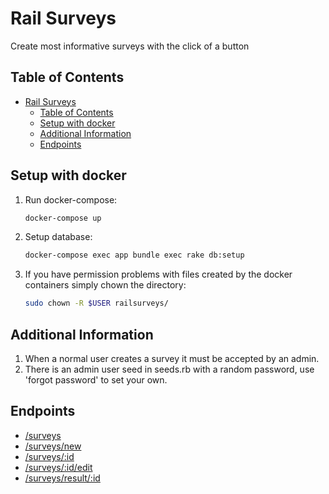 # Rail Surveys

Create most informative surveys with the click of a button

## Table of Contents
- [Rail Surveys](#rail-surveys)
  - [Table of Contents](#table-of-contents)
  - [Setup with docker](#setup-with-docker)
  - [Additional Information](#additional-information)
  - [Endpoints](#endpoints)

## Setup with docker

1. Run docker-compose:

    ```sh
    docker-compose up
    ```

2. Setup database:

    ```sh
    docker-compose exec app bundle exec rake db:setup
    ```

3. If you have permission problems with files created by the docker containers simply chown the directory:
   
    ```sh
    sudo chown -R $USER railsurveys/
    ```

## Additional Information

1. When a normal user creates a survey it must be accepted by an admin.
2. There is an admin user seed in seeds.rb with a random password, use 'forgot password' to set your own.

## Endpoints

- [/surveys](./docs/SurveysEndpoint.md)
- [/surveys/new](./docs/NewSurveyEndpoint.md)
- [/surveys/:id](./docs/ShowSurveyEndpoint.md)
- [/surveys/:id/edit](./docs/EditSurveyEndpoint.md)
- [/surveys/result/:id](./docs/SurveyResultEndpoint.md)
